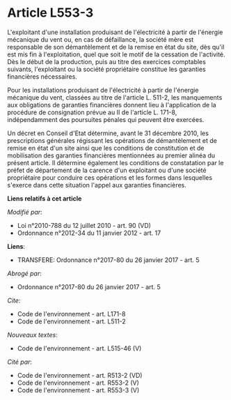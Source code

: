 # Article L553-3

L'exploitant d'une installation produisant de l'électricité à partir de l'énergie mécanique du vent ou, en cas de
défaillance, la société mère est responsable de son démantèlement et de la remise en état du site, dès qu'il est mis fin à
l'exploitation, quel que soit le motif de la cessation de l'activité. Dès le début de la production, puis au titre des
exercices comptables suivants, l'exploitant ou la société propriétaire constitue les garanties financières nécessaires. 

Pour les installations produisant de l'électricité à partir de l'énergie mécanique du vent, classées au titre de l'article L.
511-2, les manquements aux obligations de garanties financières donnent lieu à l'application de la procédure de consignation
prévue au II de l'article L. 171-8, indépendamment des poursuites pénales qui peuvent être exercées. 

Un décret en Conseil d'Etat détermine, avant le 31 décembre 2010, les prescriptions générales régissant les opérations de
démantèlement et de remise en état d'un site ainsi que les conditions de constitution et de mobilisation des garanties
financières mentionnées au premier alinéa du présent article. Il détermine également les conditions de constatation par le
préfet de département de la carence d'un exploitant ou d'une société propriétaire pour conduire ces opérations et les formes
dans lesquelles s'exerce dans cette situation l'appel aux garanties financières.

**Liens relatifs à cet article**

_Modifié par_:

  - Loi n°2010-788 du 12 juillet 2010 - art. 90 (VD)
  - Ordonnance n°2012-34 du 11 janvier 2012 - art. 17

**Liens**:

  - TRANSFERE: Ordonnance n°2017-80 du 26 janvier 2017 - art. 5

_Abrogé par_:

  - Ordonnance n°2017-80 du 26 janvier 2017 - art. 5

_Cite_:

  - Code de l'environnement - art. L171-8
  - Code de l'environnement - art. L511-2

_Nouveaux textes_:

  - Code de l'environnement - art. L515-46 (V)

_Cité par_:

  - Code de l'environnement - art. R513-2 (VD)
  - Code de l'environnement - art. R553-2 (V)
  - Code de l'environnement - art. R553-3 (V)
